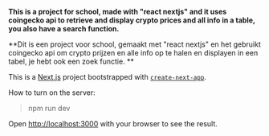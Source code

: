 **This is a project for school, made with "react nextjs" and it uses coingecko api to 
retrieve and display crypto prices and all info in a table, you also have a search function.**


**Dit is een project voor school, gemaakt met "react nextjs" en het gebruikt coingecko api 
om crypto prijzen en alle info op te halen en displayen in een tabel, je hebt ook een zoek functie. **



This is a [Next.js](https://nextjs.org/) project bootstrapped with [`create-next-app`](https://github.com/vercel/next.js/tree/canary/packages/create-next-app).

How to turn on the server:
> npm run dev

Open [http://localhost:3000](http://localhost:3000) with your browser to see the result.

